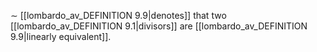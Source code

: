 $\sim$ [[lombardo_av_DEFINITION 9.9|denotes]] that two [[lombardo_av_DEFINITION 9.1|divisors]] are [[lombardo_av_DEFINITION 9.9|linearly equivalent]].